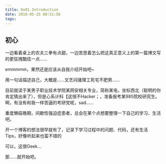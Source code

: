 ```yaml
---
title: Ox01.Introduction
date: 2018-05-25 00:51:56
tags:
---
```

## 初心
一边看着桌上的农夫三拳有点甜，一边苦思着怎么把这真正意义上的第一篇博文写的更狂拽酷炫一点……

emmmmm，果然还是应该从自我介绍开始吧~
        
用一句话描述自己，大概是……文艺闷骚理工死宅不肥男……


目前就读于某男子职业技术学院某网安相关专业，简称某电，坐标西北（聪明的你肯定猜出来了），但是心系计科【这很不Hacker；，准备报考某985院校研究生。啊，有没有和我一样苦逼的考研党呢，sad……
        
重度懒癌晚期，间歇性强迫症患者，总会在某个点想要整理一下自己的学习、生活吧。
        
开一个博客的想法很早就有了，记录下学习过程中的问题、代码，还有生活Tips，好像听起来也蛮不错的
        
可以，这很Geek…

那……就开始吧。







